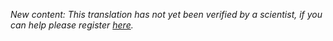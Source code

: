 *New content: This translation has not yet been verified by a scientist, if you can help please register [here](https://forms.gle/aPtMHFstGb5Dpod99).*